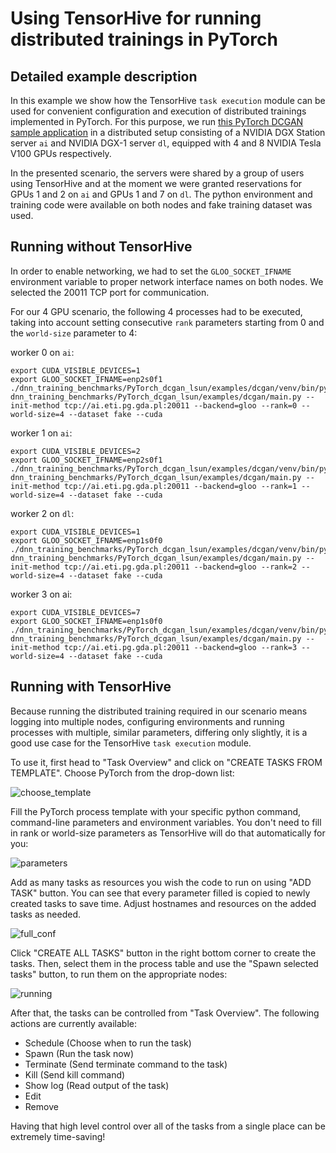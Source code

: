 # Using TensorHive for running distributed trainings in PyTorch

## Detailed example description

In this example we show how the TensorHive `task execution` module can be
used for convenient configuration and execution of distributed trainings
implemented in PyTorch. For this purpose, we run
[this PyTorch DCGAN sample application](https://github.com/roscisz/dnn_training_benchmarks/tree/master/PyTorch_dcgan_lsun/README.md)
in a distributed setup consisting of a NVIDIA DGX Station server `ai` and NVIDIA DGX-1 server `dl`,
equipped with 4 and 8 NVIDIA Tesla V100 GPUs respectively.

In the presented scenario, the servers were shared by a group of users using TensorHive
and at the moment we were granted reservations for GPUs 1 and 2 on `ai` and GPUs 1 and 7 on `dl`.
The python environment and training code were available on both nodes and
fake training dataset was used.


## Running without TensorHive

In order to enable networking, we had to set the `GLOO_SOCKET_IFNAME`
environment variable to proper network interface names on both nodes.
We selected the 20011 TCP port for communication. 

For our 4 GPU scenario, the following 4 processes had to be executed,
taking into account setting consecutive `rank` parameters starting from 0 and the `world-size`
parameter to 4:

worker 0 on `ai`:
```
export CUDA_VISIBLE_DEVICES=1
export GLOO_SOCKET_IFNAME=enp2s0f1
./dnn_training_benchmarks/PyTorch_dcgan_lsun/examples/dcgan/venv/bin/python dnn_training_benchmarks/PyTorch_dcgan_lsun/examples/dcgan/main.py --init-method tcp://ai.eti.pg.gda.pl:20011 --backend=gloo --rank=0 --world-size=4 --dataset fake --cuda
``` 

worker 1 on `ai`:
```
export CUDA_VISIBLE_DEVICES=2
export GLOO_SOCKET_IFNAME=enp2s0f1
./dnn_training_benchmarks/PyTorch_dcgan_lsun/examples/dcgan/venv/bin/python dnn_training_benchmarks/PyTorch_dcgan_lsun/examples/dcgan/main.py --init-method tcp://ai.eti.pg.gda.pl:20011 --backend=gloo --rank=1 --world-size=4 --dataset fake --cuda
```
 
worker 2 on `dl`:
```
export CUDA_VISIBLE_DEVICES=1
export GLOO_SOCKET_IFNAME=enp1s0f0
./dnn_training_benchmarks/PyTorch_dcgan_lsun/examples/dcgan/venv/bin/python dnn_training_benchmarks/PyTorch_dcgan_lsun/examples/dcgan/main.py --init-method tcp://ai.eti.pg.gda.pl:20011 --backend=gloo --rank=2 --world-size=4 --dataset fake --cuda
``` 

worker 3 on ai:
```
export CUDA_VISIBLE_DEVICES=7
export GLOO_SOCKET_IFNAME=enp1s0f0
./dnn_training_benchmarks/PyTorch_dcgan_lsun/examples/dcgan/venv/bin/python dnn_training_benchmarks/PyTorch_dcgan_lsun/examples/dcgan/main.py --init-method tcp://ai.eti.pg.gda.pl:20011 --backend=gloo --rank=3 --world-size=4 --dataset fake --cuda
``` 


## Running with TensorHive

Because running the distributed training required in our scenario means
logging into multiple nodes, configuring environments and running processes
with multiple, similar parameters, differing only slightly, it is a good
use case for the TensorHive `task execution` module.

To use it, first head to "Task Overview" and click on "CREATE TASKS FROM TEMPLATE". Choose PyTorch from the drop-down list: 

![choose_template](https://raw.githubusercontent.com/roscisz/TensorHive/master/examples/PyTorch/img/choose_template.png)

Fill the PyTorch process template with your specific python command, command-line
parameters and environment variables. 
You don't need to fill in rank or world-size parameters as TensorHive will do that automatically for you:

![parameters](https://raw.githubusercontent.com/roscisz/TensorHive/master/examples/PyTorch/img/parameters.png)

Add as many tasks as resources you wish the code to run on using "ADD TASK" button. You can see that every parameter filled is copied to newly created tasks to save time. Adjust hostnames and resources on the added tasks as needed.

![full_conf](https://raw.githubusercontent.com/roscisz/TensorHive/master/examples/PyTorch/img/full_conf.png)


Click "CREATE ALL TASKS" button in the right bottom corner to create the tasks.
Then, select them in the process table and use the "Spawn selected tasks" button,
to run them on the appropriate nodes:

![running](https://raw.githubusercontent.com/roscisz/TensorHive/master/examples/PyTorch/img/running.png)

After that, the tasks can be controlled from "Task Overview". 
The following actions are currently available:
- Schedule (Choose when to run the task)
- Spawn (Run the task now)
- Terminate (Send terminate command to the task)
- Kill (Send kill command)
- Show log (Read output of the task)
- Edit 
- Remove

Having that high level control over all of the tasks from a single place can be extremely time-saving!
